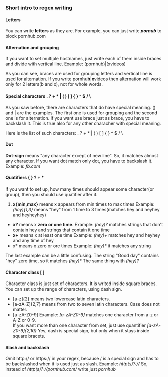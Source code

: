 ### Short intro to regex writing
#### Letters
You can write **letters** as they are. For example, you can just write _**pornub**_ to block pornhub.com

#### Alternation and grouping
If you want to set multiple hostnames, just write each of them inside braces and divide with vertical line.
Example: (pornhub)|(xvideos)

As you can see, braces are used for grouping letters and vertical line is used for alternation. If you write pornhu**b**|**x**videos then alternation will work only for 2 letters(b and x), not for whole words.

#### Special characters . ? + * | ( ) [ ] { } ^ $ / \ 
As you saw before, there are characters that do have special meaning. () and | are the examples.
The first one is used for grouping and the second one is for alternation. If you want use brace just as brace, you have to backslash it. This is true also for any other characher with special meaning. 

Here is the list of such characters:  . ? + * | ( ) [ ] { } ^ $ / \ 

#### Dot
**Dot-sign** means "any character except of new line". So, it matches almost any character. If you want dot match only dot, you have to backslash it. Example: _fb\.com_

#### Quatifiers { } ? + * 
If you want to set up, how many times should appear some character(or group), then you should use quatifier after it.
1. **x{min,max}** means x appears from min times to max times 
Example: _(hey){1,3}_ means "hey" from 1 time to 3 times(matches hey and heyhey and heyheyhey)  
- **x?** means x **zero or one time**. 
Example: _(hey)?_  matches strings that don't contain hey and strings that contain it one time  
- **x+** means x at least one time
Example: _(hey)+_ matches hey and heyhey and any time of hey  
- x* means x zero or ore times
Example: _(hey)*_ it matches any string  

The last example can be a little confusing. The string "Good day" contains "hey" zero time, so it matches _(hey)*_
The same thing with _(hey)?_

#### Character class [ ]
Character class is just set of characters. It is writed inside square braces. You can set up the range of characters, using dash sign.
- [a-z]{2} means two lowercase latin characters.
- [a-zA-Z]{2,7} means from two to seven latin characters. Case does not matter.
- [a-zA-Z0-9]
Example: _[a-zA-Z0-9]_ matches one character from a-z or A-Z or 0-9.  
If you want more than one character from set, just use quantifier _[a-zA-Z0-9]{2,10}_
Yes, dash is special sign, but only when it stays inside square bracets.

#### Slash and backslash
Omit http:// or https:// in your regex, because / is a special sign and has to be backslashed when it is used just as slash. Example: _http(s)?:\/\/_
So, instead of _http(s)?:\/\/pornhub.com\/_ write just _pornhub_

